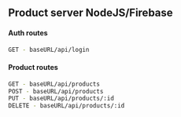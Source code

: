 ## Product server NodeJS/Firebase

#### Auth routes

```sh
GET - baseURL/api/login
```

#### Product routes

```sh
GET - baseURL/api/products
POST - baseURL/api/products
PUT - baseURL/api/products/:id
DELETE - baseURL/api/products/:id
```
